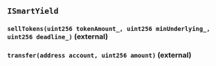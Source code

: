 ## `ISmartYield`






### `sellTokens(uint256 tokenAmount_, uint256 minUnderlying_, uint256 deadline_)` (external)





### `transfer(address account, uint256 amount)` (external)








